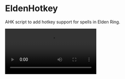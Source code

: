# EldenHotkey
AHK script to add hotkey support for spells in Elden Ring.

![alt text](https://i.imgur.com/vmROAKj.mp4)
